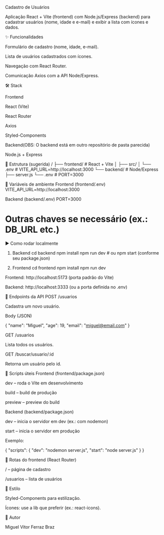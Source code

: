 Cadastro de Usuários

Aplicação React + Vite (frontend) com Node.js/Express (backend) para cadastrar usuários (nome, idade e e-mail) e exibir a lista com ícones e dados.

✨ Funcionalidades

Formulário de cadastro (nome, idade, e-mail).

Lista de usuários cadastrados com ícones.

Navegação com React Router.

Comunicação Axios com a API Node/Express.

🛠️ Stack

Frontend

React (Vite)

React Router

Axios

Styled-Components

Backend(OBS: O backend está em outro repositório de pasta parecida)

Node.js + Express

📁 Estrutura (sugerida)
/
├── frontend/                 # React + Vite
│   ├── src/
│   └── .env                  # VITE_API_URL=http://localhost:3000
└── backend/                  # Node/Express
    ├── server.js
    └── .env                  # PORT=3000

🔑 Variáveis de ambiente
Frontend (frontend/.env)
VITE_API_URL=http://localhost:3000

Backend (backend/.env)
PORT=3000
# Outras chaves se necessário (ex.: DB_URL etc.)

▶️ Como rodar localmente
1) Backend
cd backend
npm install
npm run dev   # ou npm start (conforme seu package.json)

2) Frontend
cd frontend
npm install
npm run dev


Frontend: http://localhost:5173 (porta padrão do Vite)

Backend: http://localhost:3333 (ou a porta definida no .env)

🔗 Endpoints da API
POST /usuarios

Cadastra um novo usuário.

Body (JSON)

{
  "name": "Miguel",
  "age": 19,
  "email": "miguel@email.com"
}

GET /usuarios

Lista todos os usuários.

GET /buscar/usuario/:id

Retorna um usuário pelo id.

🧩 Scripts úteis
Frontend (frontend/package.json)

dev – roda o Vite em desenvolvimento

build – build de produção

preview – preview do build

Backend (backend/package.json)

dev – inicia o servidor em dev (ex.: com nodemon)

start – inicia o servidor em produção

Exemplo:

{
  "scripts": {
    "dev": "nodemon server.js",
    "start": "node server.js"
  }
}

🧭 Rotas do frontend (React Router)

/ – página de cadastro

/usuarios – lista de usuários

🎨 Estilo

Styled-Components para estilização.

Ícones: use a lib que preferir (ex.: react-icons).

👤 Autor

Miguel Vitor Ferraz Braz
